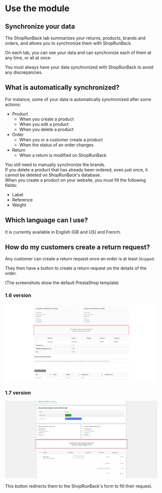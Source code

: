 # Use the module

## Synchronize your data

The ShopRunBack tab summarizes your returns, products, brands and orders, and allows you to synchronize them with ShopRunBack.

On each tab, you can see your data and can synchronize each of them at any time, or all at once.

You must always have your data synchronized with ShopRunBack to avoid any discrepancies.

## What is automatically synchronized?

For instance, some of your data is automatically synchronized after some actions:

- Product
  - When you create a product
  - When you edit a product
  - When you delete a product
- Order
  - When you or a customer create a product
  - When the status of an order changes
- Return
  - When a return is modified on ShopRunBack

<aside class="warning">
  You still need to manually synchronize the brands.
</aside>

<aside class="warning">
  If you delete a product that has already been ordered, even just once, it cannot be deleted on ShopRunBack's database.
</aside>

<aside class="warning">
  When you create a product on your website, you must fill the following fields:

  <ul>
    <li>Label</li>
    <li>Reference</li>
    <li>Weight</li>
  </ul>
</aside>

## Which language can I use?

It is currently available in English (GB and US) and French.

## How do my customers create a return request?

Any customer can create a return request once an order is at least `Shipped`.

They then have a button to create a return request on the details of the order.

(The screenshots show the default PrestaShop template)

### 1.6 version

![Order detail in front-office in PrestaShop 1.6.0.9](http:../../images/prestashop/ps1.6.0.9_order-detail-return-request.png)

### 1.7 version

![Order detail in front-office in PrestaShop 1.7.2.5](http:../../images/prestashop/ps1.7.2.5_order-detail-return-request.png)

This button redirects them to the ShopRunBack's form to fill their request.
